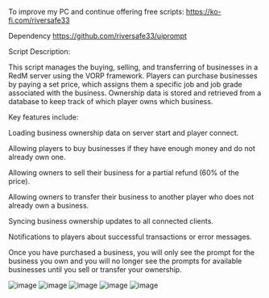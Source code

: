 To improve my PC and continue offering free scripts: https://ko-fi.com/riversafe33

Dependency
https://github.com/riversafe33/uiprompt

Script Description:

This script manages the buying, selling, and transferring of businesses in a RedM server using the VORP framework. 
Players can purchase businesses by paying a set price, which assigns them a specific job and job grade associated with the business. 
Ownership data is stored and retrieved from a database to keep track of which player owns which business.

Key features include:

Loading business ownership data on server start and player connect.

Allowing players to buy businesses if they have enough money and do not already own one.

Allowing owners to sell their business for a partial refund (60% of the price).

Allowing owners to transfer their business to another player who does not already own a business.

Syncing business ownership updates to all connected clients.

Notifications to players about successful transactions or error messages.

Once you have purchased a business, you will only see the prompt for the business you own
and you will no longer see the prompts for available businesses until you sell or transfer your ownership.

![image](https://github.com/user-attachments/assets/879be5c2-9ad2-4b58-9bf1-56945ce8e6fa)
![image](https://github.com/user-attachments/assets/568e0b39-25d5-418f-8a97-97bc9be2503b)
![image](https://github.com/user-attachments/assets/1b7219ed-4289-43cf-9a0d-05efe9e905a9)
![image](https://github.com/user-attachments/assets/89fdb579-8216-4c3a-a440-7332dc31356a)
![image](https://github.com/user-attachments/assets/46291c11-ca94-49ba-9b5f-5ad285f963fa)
